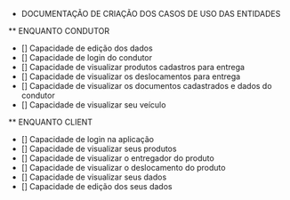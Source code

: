- DOCUMENTAÇÃO DE CRIAÇÃO DOS CASOS DE USO DAS ENTIDADES

** ENQUANTO CONDUTOR

- [] Capacidade de edição dos dados
- [] Capacidade de login do condutor
- [] Capacidade de visualizar produtos cadastros para entrega
- [] Capacidade de visualizar os deslocamentos para entrega
- [] Capacidade de visualizar os documentos cadastrados e dados do condutor
- [] Capacidade de visualizar seu veículo

** ENQUANTO CLIENT

- [] Capacidade de login na aplicação
- [] Capacidade de visualizar seus produtos 
- [] Capacidade de visualizar o entregador do produto
- [] Capacidade de visualizar o deslocamento do produto
- [] Capacidade de visualizar seus dados
- [] Capacidade de edição dos seus dados

